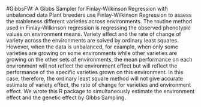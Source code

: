 #GibbsFW: A Gibbs Sampler for Finlay-Wilkinson Regression with unbalanced data
Plant breeders use Finlay-Wilkinson Regression to assess the stableness different varieties across environments. The routine method used in Finlay-Wilkinson regression is regressing the observed phenotypic values on environment means. Variety effect and the rate of change of variety across the environments are solved by ordinary least squares. However, when the data is unbalanced, for example, when only some varieties are growing on some environments while other varieties are growing on the other sets of environments, the mean performance on each environment will not reflect the environment effect but will reflect the performance of the specific varieties grown on this environment. In this case, therefore, the ordinary least square method will not give accurate estimate of variety effect, the rate of change for varieties and environment effect.
We wrote this R package to simultaneously estimate the environment effect and the genetic effect by Gibbs Sampling.  
